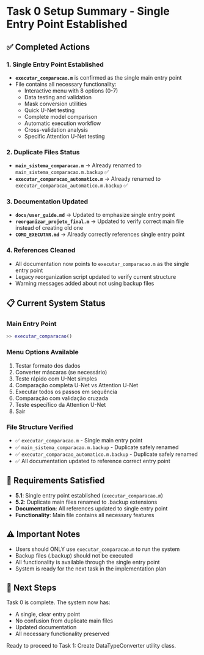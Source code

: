 # Task 0 Setup Summary - Single Entry Point Established

## ✅ Completed Actions

### 1. Single Entry Point Established
- **`executar_comparacao.m`** is confirmed as the single main entry point
- File contains all necessary functionality:
  - Interactive menu with 8 options (0-7)
  - Data testing and validation
  - Mask conversion utilities
  - Quick U-Net testing
  - Complete model comparison
  - Automatic execution workflow
  - Cross-validation analysis
  - Specific Attention U-Net testing

### 2. Duplicate Files Status
- **`main_sistema_comparacao.m`** → Already renamed to `main_sistema_comparacao.m.backup` ✅
- **`executar_comparacao_automatico.m`** → Already renamed to `executar_comparacao_automatico.m.backup` ✅

### 3. Documentation Updated
- **`docs/user_guide.md`** → Updated to emphasize single entry point
- **`reorganizar_projeto_final.m`** → Updated to verify correct main file instead of creating old one
- **`COMO_EXECUTAR.md`** → Already correctly references single entry point

### 4. References Cleaned
- All documentation now points to `executar_comparacao.m` as the single entry point
- Legacy reorganization script updated to verify current structure
- Warning messages added about not using backup files

## 📋 Current System Status

### Main Entry Point
```matlab
>> executar_comparacao()
```

### Menu Options Available
1. Testar formato dos dados
2. Converter máscaras (se necessário)
3. Teste rápido com U-Net simples
4. Comparação completa U-Net vs Attention U-Net
5. Executar todos os passos em sequência
6. Comparação com validação cruzada
7. Teste específico da Attention U-Net
0. Sair

### File Structure Verified
- ✅ `executar_comparacao.m` - Single main entry point
- ✅ `main_sistema_comparacao.m.backup` - Duplicate safely renamed
- ✅ `executar_comparacao_automatico.m.backup` - Duplicate safely renamed
- ✅ All documentation updated to reference correct entry point

## 🎯 Requirements Satisfied

- **5.1**: Single entry point established (`executar_comparacao.m`)
- **5.2**: Duplicate main files renamed to .backup extensions
- **Documentation**: All references updated to single entry point
- **Functionality**: Main file contains all necessary features

## ⚠️ Important Notes

- Users should ONLY use `executar_comparacao.m` to run the system
- Backup files (.backup) should not be executed
- All functionality is available through the single entry point
- System is ready for the next task in the implementation plan

## 🔄 Next Steps

Task 0 is complete. The system now has:
- A single, clear entry point
- No confusion from duplicate main files
- Updated documentation
- All necessary functionality preserved

Ready to proceed to Task 1: Create DataTypeConverter utility class.